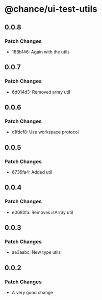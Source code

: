 # @chance/ui-test-utils

## 0.0.8

### Patch Changes

- 188b146: Again with the utils

## 0.0.7

### Patch Changes

- 6d014d3: Removed array util

## 0.0.6

### Patch Changes

- c1fdcf8: Use workspace protocol

## 0.0.5

### Patch Changes

- 6736fa4: Added util

## 0.0.4

### Patch Changes

- e0680fa: Removes isArray util

## 0.0.3

### Patch Changes

- ae3aabc: New type utils

## 0.0.2

### Patch Changes

- A very good change
